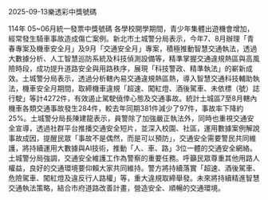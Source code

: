 
2025-09-13樂透彩中獎號碼

                                
114年 05~06月統一發票中獎號碼
                             各學校開學期間，青少年集體出遊機會增加，經常發生騎車事故造成傷亡案例。新北市土城警分局表示，今年7、8月辦理「青春專案及機車安全月」及9月「交通安全月」專案，積極推動智慧交通執法，透過大數據分析、人工智慧巡防系統及科技偵測設備等，精準掌握交通違規熱區與高風險時段，成功提升道路安全與用路秩序，展現「科技警政、精準執法」的嶄新成效。土城警分局表示，透過分析轄內易交通違規熱區熱，導入智慧交通科技輔助執法，機車安全月期間，取締機車違規「超速、闖紅燈、酒後駕車、未依標（號）誌行駛」等計4272件，有效遏止駕駛僥倖心態及交通事故。統計土城區7至8月轄內機車各類交通事故發生284件，較去年同期381件減少了97件，事故率下降約25%。土城警分局長陳建龍表示，員警除了加強嚴正執法外，同時也重視交通安全宣導，透過社群平台推播交通安全短片，並深入校園、社區，運用數據案例解說事故成因，提醒民眾「事故不是偶然，而是可以預防」，交通安全需要警民共同維護，將持續運用大數據與AI技術，推動「人、車、路」3位一體的交通安全網絡。土城警分局強調，交通安全維護工作為警察的重要任務。呼籲民眾尊重其他用路人權益，良好的交通環境要仰賴大家共同維持。警方將持續落實「超速、酒後駕車、危險駕車、闖紅燈及違反行人路權」等，重大違規取締舉發。未來將持續精進智慧交通執法策略，結合市府道路改善計畫，營造安全、順暢的交通環境。